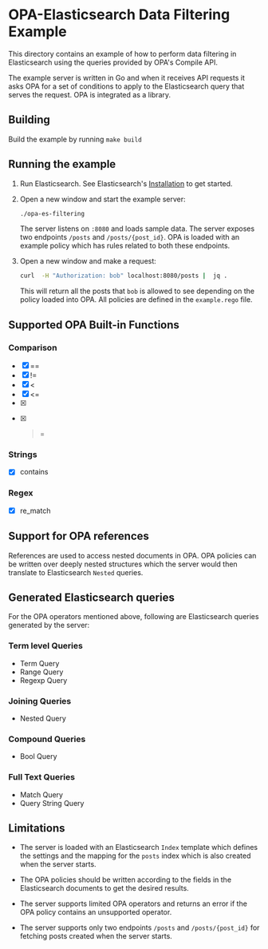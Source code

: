 # OPA-Elasticsearch Data Filtering Example

This directory contains an example of how to perform data filtering in
Elasticsearch using the queries provided by OPA's Compile API.

The example server is written in Go and when it receives API requests it asks
OPA for a set of conditions to apply to the Elasticsearch query that serves
the request. OPA is integrated as a library.

## Building

Build the example by running `make build`

## Running the example

1. Run Elasticsearch. See Elasticsearch's [Installation](https://www.elastic.co/guide/en/elasticsearch/reference/current/_installation.html) to get started.

2. Open a new window and start the example server:

   ```bash
   ./opa-es-filtering
   ```

   The server listens on `:8080` and loads sample data. The server exposes
   two endpoints `/posts` and `/posts/{post_id}`.
   OPA is loaded with an example policy which has rules related to both these
   endpoints.

3. Open a new window and make a request:

   ```bash
   curl  -H "Authorization: bob" localhost:8080/posts |  jq .
   ```

   This will return all the posts that `bob` is allowed to see depending on the policy loaded into OPA. All policies are defined in the `example.rego` file.

## Supported OPA Built-in Functions

### Comparison

- [x] ==
- [x] !=
- [x] <
- [x] <=
- [x] >
- [x] >=

### Strings

- [x] contains

### Regex

- [x] re_match

## Support for OPA references

References are used to access nested documents in OPA. OPA policies can be written over deeply nested structures which the server would then translate to Elasticsearch `Nested` queries.

## Generated Elasticsearch queries

For the OPA operators mentioned above, following are Elasticsearch queries generated by the server:

### Term level Queries

- Term Query
- Range Query
- Regexp Query

### Joining Queries

- Nested Query

### Compound Queries

- Bool Query

### Full Text Queries

- Match Query
- Query String Query

## Limitations

- The server is loaded with an Elasticsearch `Index` template which defines the settings and the mapping for the `posts` index which is also created when the server starts.

- The OPA policies should be written according to the fields in the Elasticsearch documents to get the desired results.

- The server supports limited OPA operators and returns an error if the OPA policy contains an unsupported operator.

- The server supports only two endpoints `/posts` and `/posts/{post_id}` for fetching posts created when the server starts.